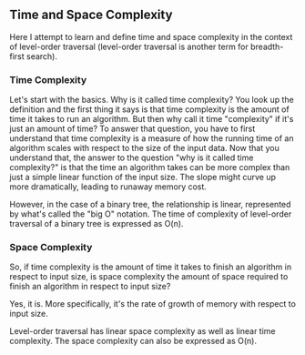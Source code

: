 ## Time and Space Complexity

Here I attempt to learn and define time and space complexity in the context of level-order traversal (level-order traversal is another term for breadth-first search).

### Time Complexity

Let's start with the basics. Why is it called time complexity? You look up the definition and the first thing it says is that time complexity is the amount of time it takes to run an algorithm. But then why call it time "complexity" if it's just an amount of time? To answer that question, you have to first understand that time complexity is a measure of how the running time of an algorithm scales with respect to the size of the input data. Now that you understand that, the answer to the question "why is it called time complexity?" is that the time an algorithm takes can be more complex than just a simple linear function of the input size. The slope might curve up more dramatically, leading to runaway memory cost. 

However, in the case of a binary tree, the relationship is linear, represented by what's called the "big O" notation. The time of complexity of level-order traversal of a binary tree is expressed as O(n).

### Space Complexity

So, if time complexity is the amount of time it takes to finish an algorithm in respect to input size, is space complexity the amount of space required to finish an algorithm in respect to input size?

Yes, it is. More specifically, it's the rate of growth of memory with respect to input size.

Level-order traversal has linear space complexity as well as linear time complexity. The space complexity can also be expressed as O(n).